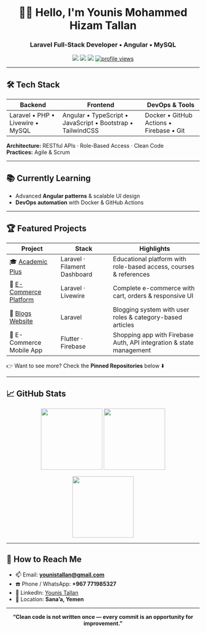<!-- Header -->
<h1 align="center">👋🏽 Hello, I'm Younis Mohammed Hizam Tallan</h1>
<h3 align="center">Laravel Full-Stack Developer • Angular  • MySQL</h3>

<p align="center">
  <a href="https://linkedin.com/in/your-profile"><img src="https://img.shields.io/badge/LinkedIn-0A66C2?style=for-the-badge&logo=linkedin&logoColor=white"/></a>
  <a href="mailto:younistallan@gmail.com"><img src="https://img.shields.io/badge/Email-D14836?style=for-the-badge&logo=gmail&logoColor=white"/></a>
  <a href="#"><img src="https://img.shields.io/badge/Portfolio-FF7139?style=for-the-badge&logo=firefox&logoColor=white"/></a>
  <a href="https://github.com/EngYouniss"><img src="https://komarev.com/ghpvc/?username=EngYouniss&style=for-the-badge&color=blue" alt="profile views"/></a>
</p>

---

## 🛠️ Tech Stack

| **Backend** | **Frontend** | **DevOps & Tools** |
|-------------|--------------|--------------------|
| Laravel • PHP • Livewire • MySQL | Angular • TypeScript • JavaScript • Bootstrap • TailwindCSS | Docker • GitHub Actions • Firebase • Git |

**Architecture:** RESTful APIs · Role-Based Access · Clean Code  
**Practices:** Agile & Scrum   

---

## 📚 Currently Learning
- Advanced **Angular patterns** & scalable UI design  
- **DevOps automation** with Docker & GitHub Actions    

---

## 🏆 Featured Projects

| Project | Stack | Highlights |
|---------|-------|------------|
| 🎓 [Academic Plus](https://github.com/EngYouniss/academic-plus-project-laravel) | Laravel · Filament Dashboard | Educational platform with role-based access, courses & references |
| 🛒 [E-Commerce Platform](https://github.com/EngYouniss/shopping-project-laravel-livewire) | Laravel · Livewire | Complete e-commerce with cart, orders & responsive UI |
| 📰 [Blogs Website](https://github.com/EngYouniss/blogs-website-project) | Laravel  | Blogging system with user roles & category-based articles |
| 📱 E-Commerce Mobile App | Flutter · Firebase | Shopping app with Firebase Auth, API integration & state management |

👉 Want to see more? Check the **Pinned Repositories** below ⬇️  

---

## 📈 GitHub Stats

<p align="center">
  <img src="https://github-readme-stats.vercel.app/api?username=EngYouniss&show_icons=true&theme=radical" height="160" />
  <img src="https://github-readme-stats.vercel.app/api/top-langs/?username=EngYouniss&layout=compact&theme=radical" height="160" />
</p>

<p align="center">
  <img src="https://github-readme-streak-stats.herokuapp.com/?user=EngYouniss&theme=radical" height="160" />
</p>

---

## 🌱 How to Reach Me
- 📫 Email: **younistallan@gmail.com**  
- ☎️ Phone / WhatsApp: **+967 771985327**  
- 🔗 LinkedIn: [Younis Tallan](https://linkedin.com/in/younis-tallan)  
- 📍 Location: **Sana’a, Yemen**  

---

<p align="center"><b>“Clean code is not written once — every commit is an opportunity for improvement.”</b></p>
